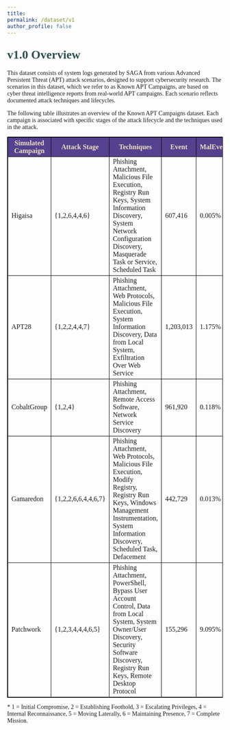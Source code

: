 ```yaml
---
title: 
permalink: /dataset/v1
author_profile: false
---
```


<h1 style= "color:#2F4F4F; font-family: 'Work Sans'; margin-top: 1em !important;">v1.0 Overview</h1>
<p style="font-family: 'Work Sans';">This dataset consists of system logs generated by SAGA from various Advanced Persistent Threat (APT) attack scenarios, designed to support cybersecurity research. The scenarios in this dataset, which we refer to as Known APT Campaigns, are based on cyber threat intelligence reports from real-world APT campaigns. Each scenario reflects documented attack techniques and lifecycles.</p>

<p style="font-family: 'Work Sans';">The following table illustrates an overview of the Known APT Campaigns dataset. Each campaign is associated with specific stages of the attack lifecycle and the techniques used in the attack.</p>
<table style="border: 1px solid black; border-collapse: collapse; margin: 0 auto;">
    <thead>
        <tr>
            <th style="font-family: 'Work Sans'; color:#f1e0c5; background-color: #54428E; border: 1px solid black;">Simulated Campaign</th>
            <th style="font-family: 'Work Sans'; color:#f1e0c5; background-color: #54428E; border: 1px solid black;">Attack Stage</th>
            <th style="font-family: 'Work Sans'; color:#f1e0c5; background-color: #54428E; border: 1px solid black; max-width: 450px; word-wrap: break-word;">Techniques</th>
            <th style="font-family: 'Work Sans'; color:#f1e0c5; background-color: #54428E; border: 1px solid black;">Event</th>
            <th style="font-family: 'Work Sans'; color:#f1e0c5; background-color: #54428E; border: 1px solid black;">MalEvent</th>
        </tr>
    </thead>
    <tbody>
        <tr>
            <td style="font-family: 'Work Sans'; border: 1px solid black;">Higaisa</td>
            <td style="font-family: 'Work Sans'; border: 1px solid black;">{1,2,6,4,4,6}</td>
            <td style="font-family: 'Work Sans'; border: 1px solid black; max-width: 450px; word-wrap: break-word;">Phishing Attachment, Malicious File Execution, Registry Run Keys, System Information Discovery, System Network Configuration Discovery, Masquerade Task or Service, Scheduled Task</td>
            <td style="font-family: 'Work Sans'; border: 1px solid black;">607,416</td>
            <td style="font-family: 'Work Sans'; border: 1px solid black;">0.005%</td>
        </tr>
        <tr>
            <td style="font-family: 'Work Sans'; border: 1px solid black;">APT28</td>
            <td style="font-family: 'Work Sans'; border: 1px solid black;">{1,2,2,4,4,7}</td>
            <td style="font-family: 'Work Sans'; border: 1px solid black; max-width: 450px; word-wrap: break-word;">Phishing Attachment, Web Protocols, Malicious File Execution, System Information Discovery, Data from Local System, Exfiltration Over Web Service</td>
            <td style="font-family: 'Work Sans'; border: 1px solid black;">1,203,013</td>
            <td style="font-family: 'Work Sans'; border: 1px solid black;">1.175%</td>
        </tr>
        <tr>
            <td style="font-family: 'Work Sans'; border: 1px solid black;">CobaltGroup</td>
            <td style="font-family: 'Work Sans'; border: 1px solid black;">{1,2,4}</td>
            <td style="font-family: 'Work Sans'; border: 1px solid black; max-width: 450px; word-wrap: break-word;">Phishing Attachment, Remote Access Software, Network Service Discovery</td>
            <td style="font-family: 'Work Sans'; border: 1px solid black;">961,920</td>
            <td style="font-family: 'Work Sans'; border: 1px solid black;">0.118%</td>
        </tr>
        <tr>
            <td style="font-family: 'Work Sans'; border: 1px solid black;">Gamaredon</td>
            <td style="font-family: 'Work Sans'; border: 1px solid black;">{1,2,2,6,6,4,4,6,7}</td>
            <td style="font-family: 'Work Sans'; border: 1px solid black; max-width: 450px; word-wrap: break-word;">Phishing Attachment, Web Protocols, Malicious File Execution, Modify Registry, Registry Run Keys, Windows Management Instrumentation, System Information Discovery, Scheduled Task, Defacement</td>
            <td style="font-family: 'Work Sans'; border: 1px solid black;">442,729</td>
            <td style="font-family: 'Work Sans'; border: 1px solid black;">0.013%</td>
        </tr>
        <tr>
            <td style="font-family: 'Work Sans'; border: 1px solid black;">Patchwork</td>
            <td style="font-family: 'Work Sans'; border: 1px solid black;">{1,2,3,4,4,4,6,5}</td>
            <td style="font-family: 'Work Sans'; border: 1px solid black; max-width: 450px; word-wrap: break-word;">Phishing Attachment, PowerShell, Bypass User Account Control, Data from Local System, System Owner/User Discovery, Security Software Discovery, Registry Run Keys, Remote Desktop Protocol</td>
            <td style="font-family: 'Work Sans'; border: 1px solid black;">155,296</td>
            <td style="font-family: 'Work Sans'; border: 1px solid black;">9.095%</td>
        </tr>
    </tbody>
</table>
<p style="font-family: 'Work Sans';">* 1 = Initial Compromise, 2 = Establishing Foothold, 3 = Escalating Privileges, 4 = Internal Reconnaissance, 5 = Moving Laterally, 6 = Maintaining Presence, 7 = Complete Mission.</p>
